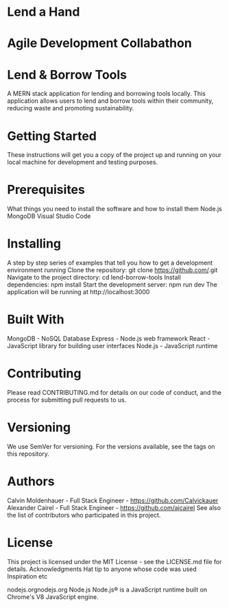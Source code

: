 # Lend a Hand 
# Agile Development Collabathon 
# Lend & Borrow Tools
A MERN stack application for lending and borrowing tools locally. This application allows users to lend and borrow tools within their community, reducing waste and promoting sustainability.
# Getting Started
These instructions will get you a copy of the project up and running on your local machine for development and testing purposes.
# Prerequisites
What things you need to install the software and how to install them
Node.js
MongoDB
Visual Studio Code
# Installing
A step by step series of examples that tell you how to get a development environment running
Clone the repository: git clone https://github.com/<repo-url>.git
Navigate to the project directory: cd lend-borrow-tools
Install dependencies: npm install
Start the development server: npm run dev
The application will be running at http://localhost:3000
# Built With
MongoDB - NoSQL Database
Express - Node.js web framework
React - JavaScript library for building user interfaces
Node.js - JavaScript runtime
# Contributing
Please read CONTRIBUTING.md for details on our code of conduct, and the process for submitting pull requests to us.
# Versioning
We use SemVer for versioning. For the versions available, see the tags on this repository.
# Authors
Calvin Moldenhauer - Full Stack Engineer - https://github.com/Calvickauer
Alexander Cairel - Full Stack Engineer - https://github.com/ajcairel
See also the list of contributors who participated in this project.
# License
This project is licensed under the MIT License - see the LICENSE.md file for details.
Acknowledgments
Hat tip to anyone whose code was used
Inspiration
etc

nodejs.orgnodejs.org
Node.js
Node.js® is a JavaScript runtime built on Chrome's V8 JavaScript engine.
